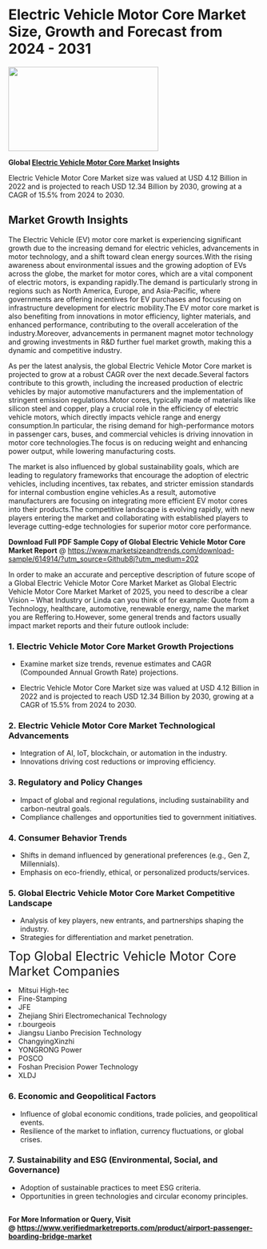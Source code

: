 <H1>Electric Vehicle Motor Core Market Size, Growth and Forecast from 2024 - 2031</H1><img class="aligncenter size-medium wp-image-584254" src="https://thirdeyenews.in/wp-content/uploads/2024/09/Global-Market-Research-300x168.jpeg" alt="" width="300" height="168" /><p><strong>Global&nbsp;<a href="https://www.marketsizeandtrends.com/download-sample/614914/?utm_source=Github8j?utm_medium=202">Electric Vehicle Motor Core Market</a> Insights</strong></p><p>Electric Vehicle Motor Core Market size was valued at USD 4.12 Billion in 2022 and is projected to reach USD 12.34 Billion by 2030, growing at a CAGR of 15.5% from 2024 to 2030.</p><p><h2>Market Growth Insights</h2> <p>The Electric Vehicle (EV) motor core market is experiencing significant growth due to the increasing demand for electric vehicles, advancements in motor technology, and a shift toward clean energy sources.With the rising awareness about environmental issues and the growing adoption of EVs across the globe, the market for motor cores, which are a vital component of electric motors, is expanding rapidly.The demand is particularly strong in regions such as North America, Europe, and Asia-Pacific, where governments are offering incentives for EV purchases and focusing on infrastructure development for electric mobility.The EV motor core market is also benefiting from innovations in motor efficiency, lighter materials, and enhanced performance, contributing to the overall acceleration of the industry.Moreover, advancements in permanent magnet motor technology and growing investments in R&D further fuel market growth, making this a dynamic and competitive industry.</p> <p>As per the latest analysis, the global Electric Vehicle Motor Core market is projected to grow at a robust CAGR over the next decade.Several factors contribute to this growth, including the increased production of electric vehicles by major automotive manufacturers and the implementation of stringent emission regulations.Motor cores, typically made of materials like silicon steel and copper, play a crucial role in the efficiency of electric vehicle motors, which directly impacts vehicle range and energy consumption.In particular, the rising demand for high-performance motors in passenger cars, buses, and commercial vehicles is driving innovation in motor core technologies.The focus is on reducing weight and enhancing power output, while lowering manufacturing costs.<p>The market is also influenced by global sustainability goals, which are leading to regulatory frameworks that encourage the adoption of electric vehicles, including incentives, tax rebates, and stricter emission standards for internal combustion engine vehicles.As a result, automotive manufacturers are focusing on integrating more efficient EV motor cores into their products.The competitive landscape is evolving rapidly, with new players entering the market and collaborating with established players to leverage cutting-edge technologies for superior motor core performance.</p> <p><span class=""><strong>Download Full PDF Sample Copy of Global Electric Vehicle Motor Core Market Report</strong> @ <a href="https://www.marketsizeandtrends.com/download-sample/614914/?utm_source=Github8j?utm_medium=202" target="_blank">https://www.marketsizeandtrends.com/download-sample/614914/?utm_source=Github8j?utm_medium=202</a></span></p><p>In order to make an accurate and perceptive description of future scope of a Global&nbsp;Electric Vehicle Motor Core Market Market as Global&nbsp;Electric Vehicle Motor Core Market Market of 2025, you need to describe a clear Vision &ndash; What Industry or Linda can you think of for example: Quote from a Technology, healthcare, automotive, renewable energy, name the market you are Reffering to.However, some general trends and factors usually impact market reports and their future outlook include:</p><h3>1.&nbsp;<strong>Electric Vehicle Motor Core Market Growth Projections</strong></h3><ul><li>Examine market size trends, revenue estimates and CAGR (Compounded Annual Growth Rate) projections.</li><li><p>Electric Vehicle Motor Core Market size was valued at USD 4.12 Billion in 2022 and is projected to reach USD 12.34 Billion by 2030, growing at a CAGR of 15.5% from 2024 to 2030.</p></li></ul><h3>2.&nbsp;<strong>Electric Vehicle Motor Core Market Technological Advancements</strong></h3><ul><li>Integration of AI, IoT, blockchain, or automation in the industry.</li><li>Innovations driving cost reductions or improving efficiency.</li></ul><h3>3.&nbsp;<strong>Regulatory and Policy Changes</strong></h3><ul><li>Impact of global and regional regulations, including sustainability and carbon-neutral goals.</li><li>Compliance challenges and opportunities tied to government initiatives.</li></ul><h3>4.&nbsp;<strong>Consumer Behavior Trends</strong></h3><ul><li>Shifts in demand influenced by generational preferences (e.g., Gen Z, Millennials).</li><li>Emphasis on eco-friendly, ethical, or personalized products/services.</li></ul><h3>5.&nbsp;<strong>Global Electric Vehicle Motor Core Market Competitive Landscape</strong></h3><ul><li>Analysis of key players, new entrants, and partnerships shaping the industry.</li><li>Strategies for differentiation and market penetration.</li></ul><p data-pm-slice="1 1 []"><span style="color: inherit; font-family: inherit; font-size: 25px;">Top Global Electric Vehicle Motor Core Market Companies</span></p><div class="" data-test-id=""><p><li>Mitsui High-tec</li><li> Fine-Stamping</li><li> JFE</li><li> Zhejiang Shiri Electromechanical Technology</li><li> r.bourgeois</li><li> Jiangsu Lianbo Precision Technology</li><li> ChangyingXinzhi</li><li> YONGRONG Power</li><li> POSCO</li><li> Foshan Precision Power Technology</li><li> XLDJ</li></p></div><h3>6.&nbsp;<strong>Economic and Geopolitical Factors</strong></h3><ul><li>Influence of global economic conditions, trade policies, and geopolitical events.</li><li>Resilience of the market to inflation, currency fluctuations, or global crises.</li></ul><h3>7.&nbsp;<strong>Sustainability and ESG (Environmental, Social, and Governance)</strong></h3><ul><li>Adoption of sustainable practices to meet ESG criteria.</li><li>Opportunities in green technologies and circular economy principles.</li></ul><h2><strong style="font-size: 14px;">For More Information or Query, Visit @&nbsp;</strong><a style="background-color: #ffffff; font-size: 14px;" href="https://www.marketsizeandtrends.com/report/electric-vehicle-motor-core-market/" target="_blank">https://www.verifiedmarketreports.com/product/airport-passenger-boarding-bridge-market</a></h2>